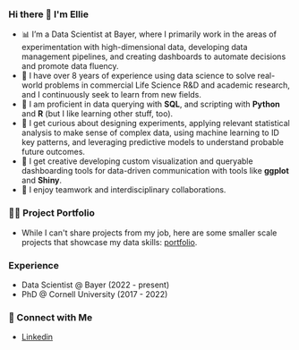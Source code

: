 ### Hi there 👋 I'm Ellie  

- 📊 I’m a Data Scientist at Bayer, where I primarily work in the areas of experimentation with high-dimensional data, developing data management pipelines, and creating dashboards to automate decisions and promote data fluency.  
- 💼 I have over 8 years of experience using data science to solve real-world problems in commercial Life Science R&D and academic research, and I continuously seek to learn from new fields.  
- 🚀 I am proficient in data querying with **SQL**, and scripting with **Python** and **R** (but I like learning other stuff, too).  
- 🧠 I get curious about designing experiments, applying relevant statistical analysis to make sense of complex data, using machine learning to ID key patterns, and leveraging predictive models to understand probable future outcomes.  
- 🎨 I get creative developing custom visualization and queryable dashboarding tools for data-driven communication with tools like **ggplot** and **Shiny**.  
- 🤗 I enjoy teamwork and interdisciplinary collaborations.  

### 👩‍💻 Project Portfolio

* While I can't share projects from my job, here are some smaller scale projects that showcase my data skills: [portfolio](https://github.com/etaagen/Portfolio/blob/main/README.md).  

###  Experience  

- Data Scientist @ Bayer (2022 - present)
- PhD @ Cornell University (2017 - 2022)  

### 👋 Connect with Me

* [Linkedin](https://www.linkedin.com/in/ellie-taagen/)
